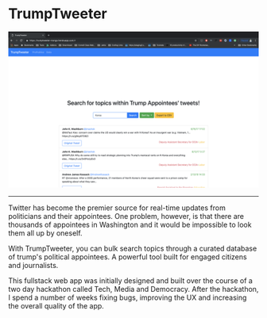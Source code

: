 # TrumpTweeter

![TrumpTweeter Demo](img/trump-tweeter-screengrab.png)
___

Twitter has become the premier source for real-time updates from politicians and their appointees. One problem, however, is that there are thousands of appointees in Washington and it would be impossible to look them all up by oneself.

With TrumpTweeter, you can bulk search topics through a curated database of trump's political appointees. A powerful tool built for engaged citizens and journalists.

This fullstack web app was initially designed and built over the course of a two day hackathon called Tech, Media and Democracy. After the hackathon, I spend a number of weeks fixing bugs, improving the UX and increasing the overall quality of the app.


